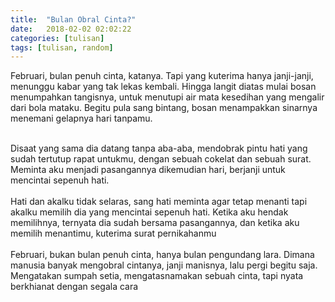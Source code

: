 ```yaml
---
title:  "Bulan Obral Cinta?"
date:   2018-02-02 02:02:22
categories: [tulisan]
tags: [tulisan, random]
---
```


Februari, bulan penuh cinta, katanya. Tapi yang kuterima hanya janji-janji, menunggu kabar yang tak lekas kembali. Hingga langit diatas mulai bosan menumpahkan tangisnya, untuk menutupi air mata kesedihan yang mengalir dari bola mataku. Begitu pula sang bintang, bosan menampakkan sinarnya menemani gelapnya hari tanpamu.

<br/>
Disaat yang sama dia datang tanpa aba-aba, mendobrak pintu hati yang sudah tertutup rapat untukmu, dengan sebuah cokelat dan sebuah surat. Meminta aku menjadi pasangannya dikemudian hari, berjanji untuk mencintai sepenuh hati.
<br/>
<br/>
Hati dan akalku tidak selaras, sang hati meminta agar tetap menanti tapi akalku memilih dia yang mencintai sepenuh hati. Ketika aku hendak memilihnya, ternyata dia sudah bersama pasangannya, dan ketika aku memilih menantimu, kuterima surat pernikahanmu
<br/>
<br/>
Februari, bukan bulan penuh cinta, hanya bulan pengundang lara. Dimana manusia banyak mengobral cintanya, janji manisnya, lalu pergi begitu saja. Mengatakan sumpah setia, mengatasnamakan sebuah cinta, tapi nyata berkhianat dengan segala cara